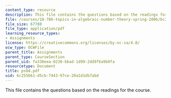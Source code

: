 ```yaml
---
content_type: resource
description: This file contains the questions based on the readings for the course.
file: /courses/18-786-topics-in-algebraic-number-theory-spring-2006/6c255b61d5cb744397ce20a1d1db7abd_ps04.pdf
file_size: 67780
file_type: application/pdf
learning_resource_types:
- Assignments
license: https://creativecommons.org/licenses/by-nc-sa/4.0/
ocw_type: OCWFile
parent_title: Assignments
parent_type: CourseSection
parent_uid: fa330eea-0238-bbad-1d99-2dd9f6a9b0fa
resourcetype: Document
title: ps04.pdf
uid: 6c255b61-d5cb-7443-97ce-20a1d1db7abd
---
```

This file contains the questions based on the readings for the course.